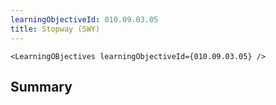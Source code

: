 ```yaml
---
learningObjectiveId: 010.09.03.05
title: Stopway (SWY)
---
```


```tsx eval
<LearningOBjectives learningObjectiveId={010.09.03.05} />
```

## Summary
